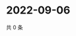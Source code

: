 # 2022-09-06

共 0 条

<!-- BEGIN WEIBO -->
<!-- 最后更新时间 Tue Sep 06 2022 20:10:39 GMT+0800 (China Standard Time) -->

<!-- END WEIBO -->
